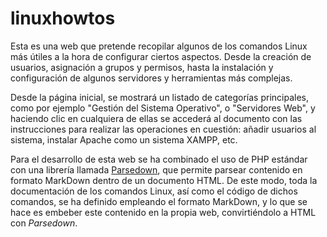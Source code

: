 # linuxhowtos

Esta es una web que pretende recopilar algunos de los comandos Linux más útiles a la hora de configurar ciertos aspectos. Desde la creación de usuarios, asignación a grupos y permisos, hasta la instalación y configuración de algunos servidores y herramientas más complejas.

Desde la página inicial, se mostrará un listado de categorías principales, como por ejemplo "Gestión del Sistema Operativo", o "Servidores Web", y haciendo clic en cualquiera de ellas se accederá al documento con las instrucciones para realizar las operaciones en cuestión: añadir usuarios al sistema, instalar Apache como un sistema XAMPP, etc.

Para el desarrollo de esta web se ha combinado el uso de PHP estándar con una librería llamada [Parsedown](https://github.com/erusev/parsedown), que permite parsear contenido en formato MarkDown dentro de un documento HTML. De este modo, toda la documentación de los comandos Linux, así como el código de dichos comandos, se ha definido empleando el formato MarkDown, y lo que se hace es embeber este contenido en la propia web, convirtiéndolo a HTML con *Parsedown*.